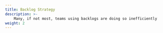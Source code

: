 ```yaml
---
title: Backlog Strategy
description: >-
    Many, if not most, teams using backlogs are doing so inefficiently.
weight: 2
---
```

